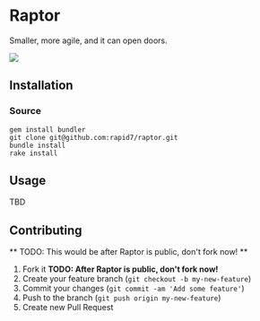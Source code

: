 # Raptor

Smaller, more agile, and it can open doors.


![](http://images1.wikia.nocookie.net/__cb20080319170331/dinocrisis/images/d/d5/Velociraptor.JPG)

## Installation

### Source

    gem install bundler
    git clone git@github.com:rapid7/raptor.git
    bundle install
    rake install

## Usage

TBD

## Contributing

** TODO: This would be after Raptor is public, don't fork now! **

1. Fork it **TODO: After Raptor is public, don't fork now!**
2. Create your feature branch (`git checkout -b my-new-feature`)
3. Commit your changes (`git commit -am 'Add some feature'`)
4. Push to the branch (`git push origin my-new-feature`)
5. Create new Pull Request
